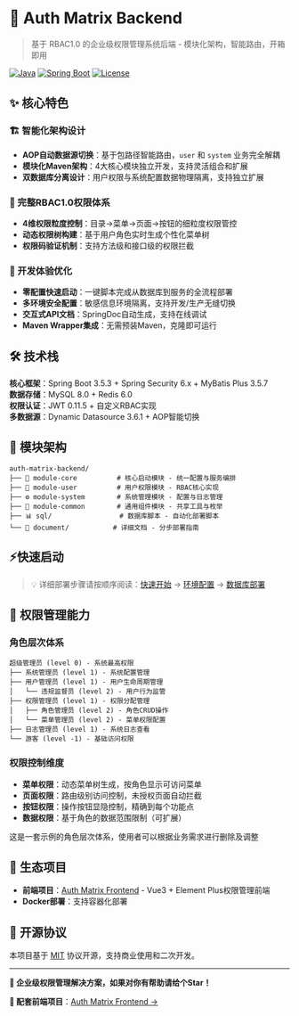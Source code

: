 # 🔐 Auth Matrix Backend

> 基于 RBAC1.0 的企业级权限管理系统后端 - 模块化架构，智能路由，开箱即用

[![Java](https://img.shields.io/badge/Java-17-orange)](https://openjdk.java.net/)
[![Spring Boot](https://img.shields.io/badge/Spring%20Boot-3.5.3-green)](https://spring.io/projects/spring-boot)
[![License](https://img.shields.io/badge/License-MIT-blue)](LICENSE)

## ✨ 核心特色

### 🏗️ 智能化架构设计
- **AOP自动数据源切换**：基于包路径智能路由，`user` 和 `system` 业务完全解耦
- **模块化Maven架构**：4大核心模块独立开发，支持灵活组合和扩展
- **双数据库分离设计**：用户权限与系统配置数据物理隔离，支持独立扩展

### 🎯 完整RBAC1.0权限体系
- **4维权限粒度控制**：目录→菜单→页面→按钮的细粒度权限管控
- **动态权限树构建**：基于用户角色实时生成个性化菜单树
- **权限码验证机制**：支持方法级和接口级的权限拦截

### 🚀 开发体验优化
- **零配置快速启动**：一键脚本完成从数据库到服务的全流程部署
- **多环境安全配置**：敏感信息环境隔离，支持开发/生产无缝切换
- **交互式API文档**：SpringDoc自动生成，支持在线调试
- **Maven Wrapper集成**：无需预装Maven，克隆即可运行

## 🛠️ 技术栈

**核心框架**：Spring Boot 3.5.3 + Spring Security 6.x + MyBatis Plus 3.5.7  
**数据存储**：MySQL 8.0 + Redis 6.0  
**权限认证**：JWT 0.11.5 + 自定义RBAC实现  
**多数据源**：Dynamic Datasource 3.6.1 + AOP智能切换  

## 📁 模块架构

```
auth-matrix-backend/
├── 🚀 module-core          # 核心启动模块 - 统一配置与服务编排
├── 👥 module-user          # 用户权限模块 - RBAC核心实现
├── ⚙️ module-system        # 系统管理模块 - 配置与日志管理  
├── 🔧 module-common        # 通用组件模块 - 共享工具与枚举
├── 📊 sql/                 # 数据库脚本 - 自动化部署脚本
└── 📖 document/           # 详细文档 - 分步部署指南
```

## ⚡快速启动

> 💡 详细部署步骤请按顺序阅读：[快速开始](document/1.快速开始.md) → [环境配置](document/2.环境配置指南.md) → [数据库部署](document/3.数据库部署指南.md)

## 🎯 权限管理能力

### 角色层次体系
```
超级管理员 (level 0) - 系统最高权限
├── 系统管理员 (level 1) - 系统配置管理
├── 用户管理员 (level 1) - 用户生命周期管理
│   └── 违规监督员 (level 2) - 用户行为监管
├── 权限管理员 (level 1) - 权限分配管理
│   ├── 角色管理员 (level 2) - 角色CRUD操作
│   └── 菜单管理员 (level 2) - 菜单权限配置
├── 日志管理员 (level 1) - 系统日志查看
└── 游客 (level -1) - 基础访问权限
```

### 权限控制维度
- **菜单权限**：动态菜单树生成，按角色显示可访问菜单
- **页面权限**：路由级别访问控制，未授权页面自动拦截
- **按钮权限**：操作按钮显隐控制，精确到每个功能点
- **数据权限**：基于角色的数据范围限制（可扩展）

这是一套示例的角色层次体系，使用者可以根据业务需求进行删除及调整

## 🔗 生态项目

- **前端项目**：[Auth Matrix Frontend](https://github.com/thirty30ww/auth-matrix-frontend) - Vue3 + Element Plus权限管理前端
- **Docker部署**：支持容器化部署

## 📄 开源协议

本项目基于 [MIT](LICENSE) 协议开源，支持商业使用和二次开发。

---

**🌟 企业级权限管理解决方案，如果对你有帮助请给个Star！**

**🔗 配套前端项目**：[Auth Matrix Frontend →](https://github.com/thirty30ww/auth-matrix-frontend)

